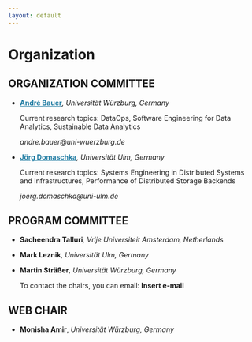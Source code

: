 ```yaml
---
layout: default
---
```

<h1><b>Organization</b></h1>

<h2><b>ORGANIZATION COMMITTEE</b></h2>
<ul>
<li>
<p><a href="https://se.informatik.uni-wuerzburg.de/software-engineering-group/staff/andre-bauer/" style="color: #227da3"><b>André Bauer</b></a><i>, Universität Würzburg, Germany</i></p>

<p>Current research topics: DataOps, Software Engineering for Data Analytics, Sustainable Data Analytics</p>
<p><i>andre.bauer@uni-wuerzburg.de</i></p>
</li>
<li>
<p><b><a href="https://www.uni-ulm.de/in/omi/institut/persons/jd/" style="color: #227da3">Jörg Domaschka</a></b><i>, Universität Ulm, Germany</i></p>

<p>Current research topics: Systems Engineering in Distributed Systems and Infrastructures, Performance of Distributed Storage Backends</p>
<p><i>joerg.domaschka@uni-ulm.de</i></p>
</li>
</ul>

<h2><b>PROGRAM COMMITTEE</b></h2>
<ul>
<li>
<p><b>Sacheendra Talluri</b><i>, Vrije Universiteit Amsterdam, Netherlands</i></p>
</li>
<li>
<p><b>Mark Leznik</b><i>, Universität Ulm, Germany</i></p>
</li>
<li>
<p><b>Martin Sträßer</b><i>, Universität Würzburg, Germany</i></p>
</li>
To contact the chairs, you can email: <b>Insert e-mail</b>
</ul>


<h2><b>WEB CHAIR</b></h2>
<ul>
<li>
<p><b>Monisha Amir</b>, <i>Universität Würzburg, Germany</i></p>
</li>
</ul>
